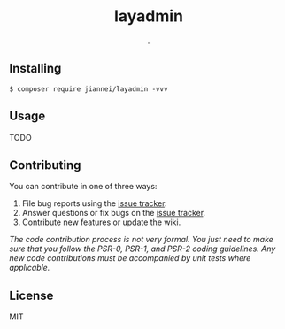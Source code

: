 <h1 align="center"> layadmin </h1>

<p align="center"> .</p>


## Installing

```shell
$ composer require jiannei/layadmin -vvv
```

## Usage

TODO

## Contributing

You can contribute in one of three ways:

1. File bug reports using the [issue tracker](https://github.com/jiannei/pear-admin/issues).
2. Answer questions or fix bugs on the [issue tracker](https://github.com/jiannei/pear-admin/issues).
3. Contribute new features or update the wiki.

_The code contribution process is not very formal. You just need to make sure that you follow the PSR-0, PSR-1, and PSR-2 coding guidelines. Any new code contributions must be accompanied by unit tests where applicable._

## License

MIT